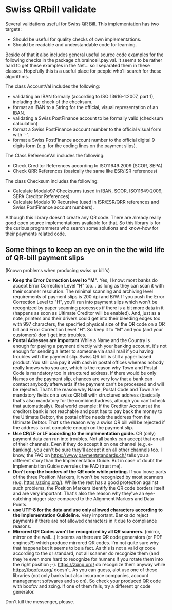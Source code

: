 # Swiss QRbill validate

Several validations useful for Swiss QR Bill. This implementation has two targets:
- Should be useful for quality checks of own implementations.
- Should be readable and understandable code for learning.

Beside of that it also includes general useful source code examples for the following checks in the package ch.braincell.pay.val. It seems to be rather hard to get these examples in the Net... so I separated them in these classes. Hopefully this is a useful place for people who'll search for these algorithms.

The class AccountVal includes the following:
- validating an IBAN formally (according to ISO 13616-1:2007, part 1), including the check of the checksum.
- format an IBAN to a String for the official, visual representation of an IBAN.
- validating a Swiss PostFinance account to be formally valid (checksum calculation)
- format a Swiss PostFinance account number to the official visual form with '-'.
- format a Swiss PostFinance account number to the official digital 9 digits form (e.g. for the coding lines on the payment slips).

The Class ReferenceVal includes the following:
- Check Creditor References according to ISO11649:2009 (SCOR, SEPA)
- Check QRR References (basically the same like ESR/ISR references)

The class Checksum includes the following:
- Calculate Modulo97 Checksums (used in IBAN, SCOR, ISO11649:2009, SEPA Creditor References)
- Calculate Modulo 10 Recursive (used in ISR/ESR/QRR references and Swiss PostFinance account numbers).

Although this library doesn't create any QR code. There are already really good open source implementations available for that.
So this library is for the curious programmers who search some solutions and know-how for their payments related code.

## Some things to keep an eye on in the the wild life of QR-bill payment slips
(Known problems when producing swiss qr bill's)
- **Keep the Error Correction Level to "M".** Yes, I know: most banks do accept Error Correction Level "H" too... as long as they can scan it with their scanner resolution. The minimal scanning and archiving level requirements of payment slips is 200 dpi and B/W. If you push the Error Correction Level to "H", you'll run into payment slips which won't be recognized by paper scanning processes if there is a bit more data in it (happens as soon as Ultimate Creditor will be enabled). And, just as a note, printers and their drivers could get into their bleeding edges too with 997 characters, the specified physical size of the QR code on a OR bill and Error Correction Level "H". So keep it to "M" and you (and your customers) don't get into troubles.
- **Postal Adresses are important** While a Name and the Country is enough for paying a payment directly with your banking account, it's not enough for sending a letter to someone via snail mail if you having troubles with the payment slip. Swiss QR bill is still a paper based product. You still can pay it with cash in postal offices whereas nobody really knows who you are, which is the reason why Town and Postal Code is mandatory too in structured address. If there would be only Names on the payment slip, chances are very low that a bank can contact anybody afterwards if the payment can't be processed and will be rejected. That's the reason why Name, Postal Code and Town are mandatory fields on a swiss QR bill with structured address (basically that's also mandatory for the combined adress, altough you can't check that automatically). Real world example: If the Creditor Account at the creditors bank is not reachable and post has to pay back the money to the Ultimate Debtor, the postal office needs the address from the Ultimate Debtor. That's the reason why a swiss QR bill will be rejected if the address is not complete enough on the payment slip.
- **Use CR/LF or LF according to the implementation guide.** CR (only) payment data can run into troubles. Not all banks can accept that on all of their channels. Even if they do accept it on one channel (e.g. e-banking), you can't be sure they'll accept it on all other channels too. I know, the FAQ on https://www.paymentstandards.ch/ tells you a different story than the Implementation Guide. But in case of doubt the Implementation Guide overrules the FAQ (trust me).
- **Don't crop the borders of the QR code while printing.** If you loose parts of the three Position Markers, it won't be recognized by most scanners (e.g. https://zxing.org/). While the rest has a good protection against such problems, the Position Markers identify the QR code borders itself and are very important. That's also the reason why they've an eye-catching bigger size compared to the Alignment Markers and Data Points.
- **use UTF-8 for the data and use only allowed characters according to the Implementation Guildeline.** Very important. Banks *do* reject payments if there are not allowed characters in it due to compliance reasons.
- **Mirrored QR Codes won't be recognized by all QR scanners.** (mirror, mirror on the wall...) It seems as there are QR code generators (or PDF engines?!) which produce mirrored QR codes. I'm not quite sure why that happens but it seems to be a fact. As this is not a valid qr code according to the qr standard, not all scanner do recognize them (and they're even more hard to recognize for humans if you rotate them into the right position ;-). https://zxing.org/ do recognize them anyway while https://boofcv.org/ doesn't. As you can guess, alot use one of these libraries (not only banks but also insurance companies, account management softwares and so on). So check your produced QR code with boofcv and zxing. If one of them fails, try a different qr code generator.

Don't kill the messenger, please.
